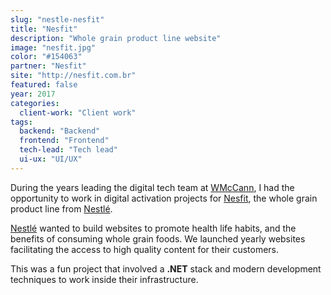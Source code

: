 ```yaml
---
slug: "nestle-nesfit"
title: "Nesfit"
description: "Whole grain product line website"
image: "nesfit.jpg"
color: "#154063"
partner: "Nesfit"
site: "http://nesfit.com.br"
featured: false
year: 2017
categories:
  client-work: "Client work"
tags:
  backend: "Backend"
  frontend: "Frontend"
  tech-lead: "Tech lead"
  ui-ux: "UI/UX"
---
```

During the years leading the digital tech team at [WMcCann](https://wmccann.com), I had the opportunity to work in digital activation projects for [Nesfit](http://nesfit.com.br), the whole grain product line from [Nestlé](https://nestle.com.br).

[Nestlé](https://nestle.com.br) wanted to build websites to promote health life habits, and the benefits of consuming whole grain foods. We launched yearly websites facilitating the access to high quality content for their customers.

This was a fun project that involved a **.NET** stack and modern development techniques to work inside their infrastructure.

<v-image
  size="desktop"
  image="/projects/nestle-nesfit/nesfit-1.jpg" />

<v-image
  size="mobile"
  image="/projects/nestle-nesfit/nesfit-2.jpg" />

<v-image
  size="desktop"
  image="/projects/nestle-nesfit/nesfit-3.jpg" />

<v-image
  size="mobile"
  image="/projects/nestle-nesfit/nesfit-4.jpg" />
